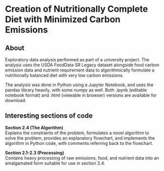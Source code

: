 # Creation of Nutritionally Complete Diet with Minimized Carbon Emissions
## About
Exploratory data analysis performed as part of a university project. The analysis uses the USDA FoodData SR Legacy dataset alongside food carbon emission data and nutrient requirement data to algorithmically formulate a nutritionally balanced diet with very low carbon emissions.

The analysis was done in Python using a Jupyter Notebook, and uses the pandas library heavily, with some numpy as well. Both .ipynb (editable notebook format) and .html (viewable in browser) versions are available for download.

## Interesting sections of code

**Section 2.4 (The Algorithm)**  
Explains the constraints of the problem, formulates a novel algorithm to solve the problem, provides an explanatory flowchart, and implements the algorithm in Python code, with comments referring back to the flowchart.

**Section 2.1-2.3 (Processing)**  
Contains heavy processing of raw emissions, food, and nutrient data into an amalgamated form suitable for use in section 2.4.
